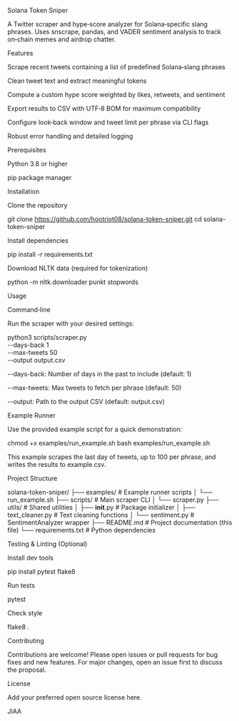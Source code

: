 Solana Token Sniper

A Twitter scraper and hype‑score analyzer for Solana‑specific slang phrases. Uses snscrape, pandas, and VADER sentiment analysis to track on‑chain memes and airdrop chatter.

Features

Scrape recent tweets containing a list of predefined Solana‑slang phrases

Clean tweet text and extract meaningful tokens

Compute a custom hype score weighted by likes, retweets, and sentiment

Export results to CSV with UTF‑8 BOM for maximum compatibility

Configure look‑back window and tweet limit per phrase via CLI flags

Robust error handling and detailed logging

Prerequisites

Python 3.8 or higher

pip package manager

Installation

Clone the repository

git clone https://github.com/hootriot08/solana-token-sniper.git
cd solana-token-sniper

Install dependencies

pip install -r requirements.txt

Download NLTK data (required for tokenization)

python -m nltk.downloader punkt stopwords

Usage

Command‑line

Run the scraper with your desired settings:

python3 scripts/scraper.py \
  --days-back 1 \
  --max-tweets 50 \
  --output output.csv

--days-back: Number of days in the past to include (default: 1)

--max-tweets: Max tweets to fetch per phrase (default: 50)

--output: Path to the output CSV (default: output.csv)

Example Runner

Use the provided example script for a quick demonstration:

chmod +x examples/run_example.sh
bash examples/run_example.sh

This example scrapes the last day of tweets, up to 100 per phrase, and writes the results to example.csv.

Project Structure

solana-token-sniper/
├── examples/                 # Example runner scripts
│   └── run_example.sh
├── scripts/                  # Main scraper CLI
│   └── scraper.py
├── utils/                    # Shared utilities
│   ├── __init__.py           # Package initializer
│   ├── text_cleaner.py       # Text cleaning functions
│   └── sentiment.py          # SentimentAnalyzer wrapper
├── README.md                 # Project documentation (this file)
└── requirements.txt          # Python dependencies

Testing & Linting (Optional)

Install dev tools

pip install pytest flake8

Run tests

pytest

Check style

flake8 .

Contributing

Contributions are welcome! Please open issues or pull requests for bug fixes and new features. For major changes, open an issue first to discuss the proposal.

License

Add your preferred open source license here.

JIAA
